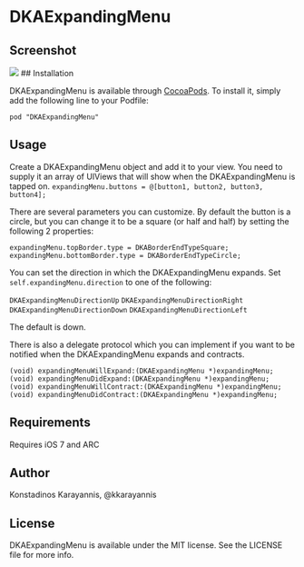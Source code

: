 # DKAExpandingMenu

## Screenshot

<img src="https://raw.githubusercontent.com/kkarayannis/DKAExpandingMenu/master/Assets/demo1.gif"/>
## Installation

DKAExpandingMenu is available through [CocoaPods](http://cocoapods.org). To install
it, simply add the following line to your Podfile:

`pod "DKAExpandingMenu"`

## Usage

Create a DKAExpandingMenu object and add it to your view. You need to supply it an array of UIViews that will show when the DKAExpandingMenu is tapped on.
`expandingMenu.buttons = @[button1, button2, button3, button4];`

There are several parameters you can customize.
By default the button is a circle, but you can change it to be a square (or half and half) by setting the following 2 properties:

`expandingMenu.topBorder.type = DKABorderEndTypeSquare;`
`expandingMenu.bottomBorder.type = DKABorderEndTypeCircle;`

You can set the direction in which the DKAExpandingMenu expands. Set `self.expandingMenu.direction` to one of the following:

`DKAExpandingMenuDirectionUp`
`DKAExpandingMenuDirectionRight`
`DKAExpandingMenuDirectionDown`
`DKAExpandingMenuDirectionLeft`

The default is down.
    
There is also a delegate protocol which you can implement if you want to be notified when the DKAExpandingMenu expands and contracts.

`(void) expandingMenuWillExpand:(DKAExpandingMenu *)expandingMenu;`
`(void) expandingMenuDidExpand:(DKAExpandingMenu *)expandingMenu;`
`(void) expandingMenuWillContract:(DKAExpandingMenu *)expandingMenu;`
`(void) expandingMenuDidContract:(DKAExpandingMenu *)expandingMenu;`

## Requirements

Requires iOS 7 and ARC

## Author

Konstadinos Karayannis, @kkarayannis

## License

DKAExpandingMenu is available under the MIT license. See the LICENSE file for more info.

